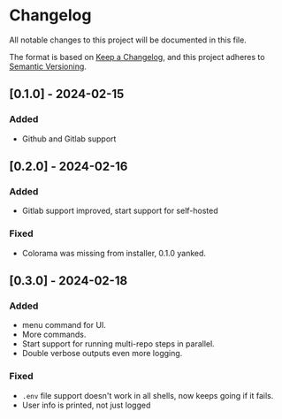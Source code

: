 # Changelog

All notable changes to this project will be documented in this file.

The format is based on [Keep a Changelog](https://keepachangelog.com/en/1.0.0/),
and this project adheres to [Semantic Versioning](https://semver.org/spec/v2.0.0.html).


## [0.1.0] - 2024-02-15

### Added

- Github and Gitlab support

## [0.2.0] - 2024-02-16

### Added

- Gitlab support improved, start support for self-hosted

### Fixed

- Colorama was missing from installer, 0.1.0 yanked.

## [0.3.0] - 2024-02-18

### Added
- menu command for UI.
- More commands.
- Start support for running multi-repo steps in parallel.
- Double verbose outputs even more logging.

### Fixed
- `.env` file support doesn't work in all shells, now keeps going if it fails.
- User info is printed, not just logged